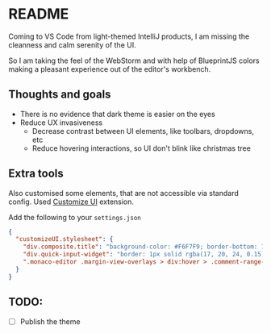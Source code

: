 # README

Coming to VS Code from light-themed IntelliJ products, I am missing the
cleanness and calm serenity of the UI.

So I am taking the feel of the WebStorm and with help of BlueprintJS colors
making a pleasant experience out of the editor's workbench.

## Thoughts and goals

- There is no evidence that dark theme is easier on the eyes
- Reduce UX invasiveness
  - Decrease contrast between UI elements, like toolbars, dropdowns, etc
  - Reduce hovering interactions, so UI don't blink like christmas tree

## Extra tools

Also customised some elements, that are not accessible via standard config.
Used [Customize UI](https://marketplace.visualstudio.com/items?itemName=iocave.customize-ui) extension.

Add the following to your `settings.json`

```json
{
  "customizeUI.stylesheet": {
    "div.composite.title": "background-color: #F6F7F9; border-bottom: 1px solid rgba(17, 20, 24, 0.15);",
    "div.quick-input-widget": "border: 1px solid rgba(17, 20, 24, 0.15);",
    ".monaco-editor .margin-view-overlays > div:hover > .comment-range-glyph.comment-diff-added:before, .monaco-editor .margin-view-overlays .comment-range-glyph.comment-diff-added.line-hover:before, .monaco-editor .margin-view-overlays .comment-range-glyph.comment-diff-added.multiline-add:before, .monaco-editor .comment-range-glyph.comment-thread:before": "color: #999999"
  }
}
```

## TODO:

- [ ] Publish the theme
